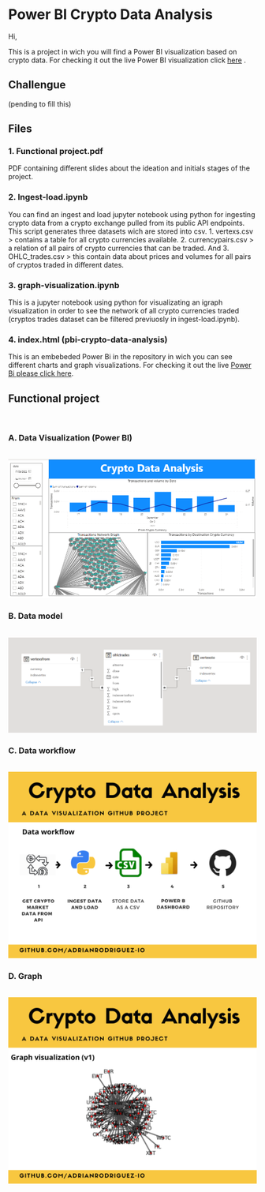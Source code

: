 # Power BI Crypto Data Analysis

Hi, 

This is a project in wich you will find a Power BI visualization based on crypto data. For checking it out the live Power BI visualization click <a target='_blank' href='https://adrianrodriguez-io.github.io/power-bi-crypto-data-analysis/'>here</a> .

## Challengue
(pending to fill this)

## Files

### 1. Functional project.pdf 
PDF containing different slides about the ideation and initials stages of the project.

### 2. Ingest-load.ipynb 
You can find an ingest and load jupyter notebook using python for ingesting crypto data from a crypto exchange pulled from its public API endpoints. This script generates three datasets wich are stored into csv. 1. vertexs.csv > contains a table for all crypto currencies available. 2. currencypairs.csv > a relation of all pairs of crypto currencies that can be traded. And 3. OHLC_trades.csv > this contain data about prices and volumes for all pairs of cryptos traded in different dates. 

### 3. graph-visualization.ipynb
This is a jupyter notebook using python for visualizating an igraph visualization in order to see the network of all crypto currencies traded (cryptos trades dataset can be filtered previuosly in ingest-load.ipynb).

### 4. index.html (pbi-crypto-data-analysis)
This is an embebeded Power Bi in the repository in wich you can see different charts and graph visualizations. For checking it out the live <a target='_blank' href='https://adrianrodriguez-io.github.io/power-bi-crypto-data-analysis/'>Power Bi please click here</a>.

## Functional project
<br>

### A. Data Visualization (Power BI)
<br>
<img width='600'  src='https://github.com/adrianrodriguez-io/power-bi-crypto-data-analysis/blob/main/images/Data%20visualization.png'></img>

### B. Data model
<br>
<img width='600'  src='https://github.com/adrianrodriguez-io/power-bi-crypto-data-analysis/blob/main/images/Data%20Model.png'></img>

### C. Data workflow
<br>
<img width='600'  src='https://github.com/adrianrodriguez-io/power-bi-crypto-data-analysis/blob/main/images/Data%20workflow.png'></img>

### D. Graph
<br>
<img width='600'  src='https://github.com/adrianrodriguez-io/power-bi-crypto-data-analysis/blob/main/images/Graph.png'></img>
